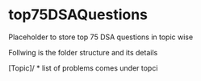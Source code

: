 # top75DSAQuestions
Placeholder to store top 75 DSA questions in topic wise  


Follwing is the folder structure and its details

[Topic]/
    * list of problems comes under topci
